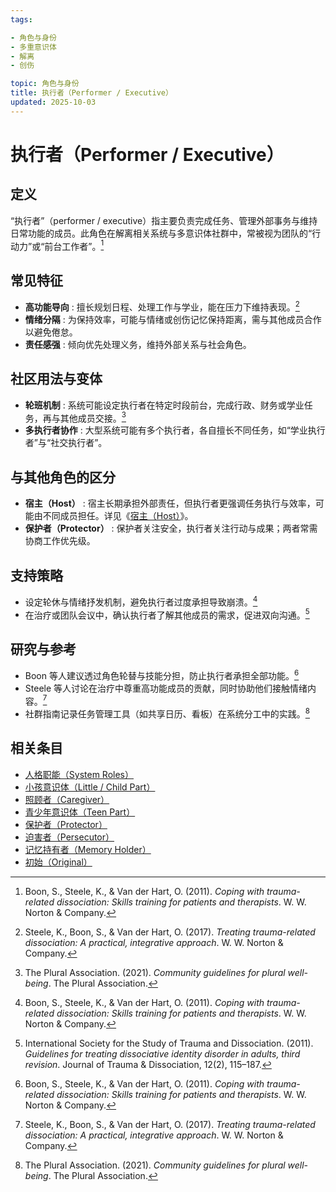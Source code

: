 ```yaml
---
tags:

- 角色与身份
- 多重意识体
- 解离
- 创伤

topic: 角色与身份
title: 执行者（Performer / Executive）
updated: 2025-10-03
---
```


# 执行者（Performer / Executive）

## 定义

“执行者”（performer / executive）指主要负责完成任务、管理外部事务与维持日常功能的成员。此角色在解离相关系统与多意识体社群中，常被视为团队的“行动力”或“前台工作者”。[^boon2011]

## 常见特征

- **高功能导向** : 擅长规划日程、处理工作与学业，能在压力下维持表现。[^steele2017]
- **情绪分隔** : 为保持效率，可能与情绪或创伤记忆保持距离，需与其他成员合作以避免倦怠。
- **责任感强** : 倾向优先处理义务，维持外部关系与社会角色。

## 社区用法与变体

- **轮班机制** : 系统可能设定执行者在特定时段前台，完成行政、财务或学业任务，再与其他成员交接。[^thepluralassociation2021]
- **多执行者协作** : 大型系统可能有多个执行者，各自擅长不同任务，如“学业执行者”与“社交执行者”。

## 与其他角色的区分

- **宿主（Host）** : 宿主长期承担外部责任，但执行者更强调任务执行与效率，可能由不同成员担任。详见《[宿主（Host）](Host.md)》。
- **保护者（Protector）** : 保护者关注安全，执行者关注行动与成果；两者常需协商工作优先级。

## 支持策略

- 设定轮休与情绪抒发机制，避免执行者过度承担导致崩溃。[^boon2011]
- 在治疗或团队会议中，确认执行者了解其他成员的需求，促进双向沟通。[^isstd2011]

## 研究与参考

- Boon 等人建议透过角色轮替与技能分担，防止执行者承担全部功能。[^boon2011]
- Steele 等人讨论在治疗中尊重高功能成员的贡献，同时协助他们接触情绪内容。[^steele2017]
- 社群指南记录任务管理工具（如共享日历、看板）在系统分工中的实践。[^thepluralassociation2021]

[^boon2011]: Boon, S., Steele, K., & Van der Hart, O. (2011). *Coping with trauma-related dissociation: Skills training for patients and therapists*. W. W. Norton & Company.
[^steele2017]: Steele, K., Boon, S., & Van der Hart, O. (2017). *Treating trauma-related dissociation: A practical, integrative approach*. W. W. Norton & Company.
[^thepluralassociation2021]: The Plural Association. (2021). *Community guidelines for plural well-being*. The Plural Association.
[^isstd2011]: International Society for the Study of Trauma and Dissociation. (2011). *Guidelines for treating dissociative identity disorder in adults, third revision*. Journal of Trauma & Dissociation, 12(2), 115–187.

## 相关条目

- [人格职能（System Roles）](System-Roles.md)
- [小孩意识体（Little / Child Part）](Little.md)
- [照顾者（Caregiver）](Caregiver.md)
- [青少年意识体（Teen Part）](Teen.md)
- [保护者（Protector）](Protector.md)
- [迫害者（Persecutor）](Persecutor.md)
- [记忆持有者（Memory Holder）](Memory-Holder.md)
- [初始（Original）](Original.md)
